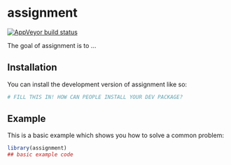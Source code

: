 
# assignment

<!-- badges: start -->
[![AppVeyor build status](https://ci.appveyor.com/api/projects/status/github/datakilimba/assignment?branch=master&svg=true)](https://ci.appveyor.com/project/datakilimba/assignment)
<!-- badges: end -->

The goal of assignment is to ...

## Installation

You can install the development version of assignment like so:

``` r
# FILL THIS IN! HOW CAN PEOPLE INSTALL YOUR DEV PACKAGE?
```

## Example

This is a basic example which shows you how to solve a common problem:

``` r
library(assignment)
## basic example code
```

